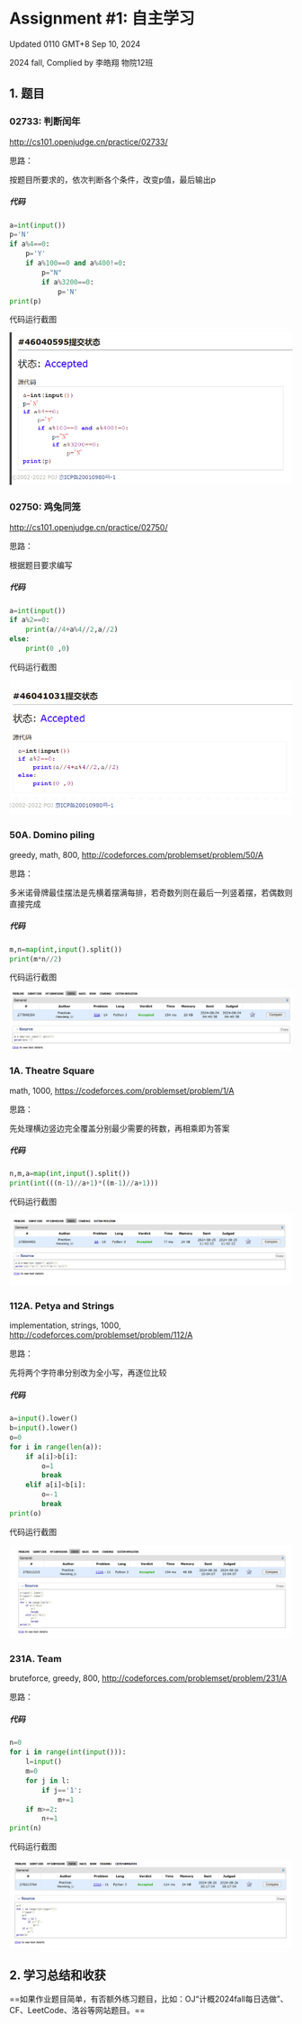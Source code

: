 # Assignment #1: 自主学习

Updated 0110 GMT+8 Sep 10, 2024

2024 fall, Complied by 李皓翔 物院12班

## 1. 题目

### 02733: 判断闰年

http://cs101.openjudge.cn/practice/02733/



思路：

按题目所要求的，依次判断各个条件，改变p值，最后输出p

##### 代码

```python
a=int(input())
p='N'
if a%4==0:
    p='Y'
    if a%100==0 and a%400!=0:
        p="N"
        if a%3200==0:
            p='N'
print(p)
```



代码运行截图

![error!](../pic/1-1.png)



### 02750: 鸡兔同笼

http://cs101.openjudge.cn/practice/02750/



思路：

根据题目要求编写

##### 代码

```python
a=int(input())
if a%2==0:
    print(a//4+a%4//2,a//2)
else:
    print(0 ,0)

```



代码运行截图 

![error!](../pic/1-2.png)


### 50A. Domino piling

greedy, math, 800, http://codeforces.com/problemset/problem/50/A



思路：

多米诺骨牌最佳摆法是先横着摆满每排，若奇数列则在最后一列竖着摆，若偶数则直接完成

##### 代码

```python
m,n=map(int,input().split())
print(m*n//2)

```



代码运行截图

![error!](../pic/1-3.png)



### 1A. Theatre Square

math, 1000, https://codeforces.com/problemset/problem/1/A



思路：

先处理横边竖边完全覆盖分别最少需要的砖数，再相乘即为答案

##### 代码

```python
n,m,a=map(int,input().split())
print(int(((n-1)//a+1)*((m-1)//a+1)))
```



代码运行截图

![error!](../pic/1-4.png)



### 112A. Petya and Strings

implementation, strings, 1000, http://codeforces.com/problemset/problem/112/A



思路：

先将两个字符串分别改为全小写，再逐位比较

##### 代码

```python
a=input().lower()
b=input().lower()
o=0
for i in range(len(a)):
    if a[i]>b[i]:
        o=1
        break
    elif a[i]<b[i]:
        o=-1
        break
print(o)
```



代码运行截图


![error!](../pic/1-5.png)


### 231A. Team

bruteforce, greedy, 800, http://codeforces.com/problemset/problem/231/A



思路：



##### 代码

```python
n=0
for i in range(int(input())):
    l=input()
    m=0
    for j in l:
        if j=='1':
            m+=1
    if m>=2:
        n+=1
print(n)
```



代码运行截图

![error!](../pic/1-6.png)



## 2. 学习总结和收获

==如果作业题目简单，有否额外练习题目，比如：OJ“计概2024fall每日选做”、CF、LeetCode、洛谷等网站题目。==





